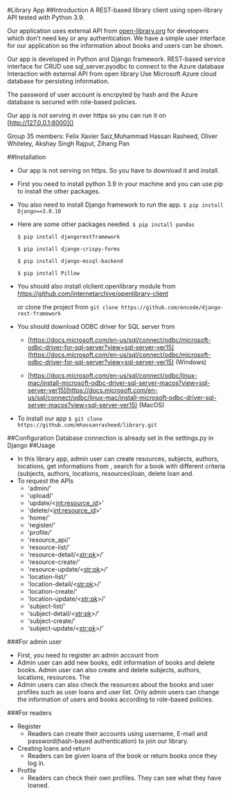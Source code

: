 #Library App
##Introduction
A REST-based library client using open-library API tested with Python 3.9. 
 
Our application uses external API from [open-library.org]() for developers which don’t need key or any authentication. We have a simple user interface for our application so the information about books and users can be shown.  

Our app is developed in Python and Django framework.
REST-based service interface for CRUD
use sql_server.pyodbc to connect to the Azure database
Interaction with external API from open library
Use Microsoft Azure cloud database for persisting information.

The password of user account is encrpyted by hash and the Azure database is secured with role-based policies.

Our app is not serving in over https so you can run it on [http://127.0.0.1:8000]()

Group 35 members: Felix Xavier Saiz,Muhammad Hassan Rasheed, Oliver Whiteley, Akshay Singh Rajput, Zihang Pan



##Installation
- Our app is not serving on https. So you have to download it and install.
- First you need to install python 3.9 in your machine and you can use pip to install the other packages.
- You also need to install Django framework to run the app.
	`$ pip install Django==3.0.10`
	
- Here are some other packages needed.
	`$ pip install pandas`
	
	`$ pip install djangorestframework`
	
	`$ pip install django-crispy-forms`
	
	`$ pip install django-mssql-backend`
	
	`$ pip install Pillow`
- You should also install olclient.openlibrary module from [https://github.com/internetarchive/openlibrary-client
](https://github.com/internetarchive/openlibrary-client)

	or clone the project from 
	`git clone https://github.com/encode/django-rest-framework`
- You should download ODBC driver for SQL server from
	- [https://docs.microsoft.com/en-us/sql/connect/odbc/microsoft-odbc-driver-for-sql-server?view=sql-server-ver15](https://docs.microsoft.com/en-us/sql/connect/odbc/microsoft-odbc-driver-for-sql-server?view=sql-server-ver15) (Windows)

	- [https://docs.microsoft.com/en-us/sql/connect/odbc/linux-mac/install-microsoft-odbc-driver-sql-server-macos?view=sql-server-ver15](https://docs.microsoft.com/en-us/sql/connect/odbc/linux-mac/install-microsoft-odbc-driver-sql-server-macos?view=sql-server-ver15) (MacOS)

- To install our app
	`$ git clone https://github.com/mhassanrasheed/library.git `
	
##Configuration	
Database connection is already set in the settings.py in Django
##Usage
- In this library app, admin user can create resources, subjects, authors, locations,  get informations from , search for a book with different criteria (subjects, authors, locations, resources)loan, delete loan and.
- To request the APIs
	- 'admin/'
	- 'upload/'
	- 'update/<<int:resource_id>>'
	- 'delete/<<int:resource_id>>'
	-  'home/'
    - 'register/'
    - 'profile/'
	- 'resource_api/' 
    - 'resource-list/'    
    - 'resource-detail/<<str:pk>>/'    
    - 'resource-create/'   
    - 'resource-update/<<str:pk>>/'    
    - 'location-list/'
    - 'location-detail/<<str:pk>>/'
    - 'location-create/'
    - 'location-update/<<str:pk>>/'
    - 'subject-list/'
    - 'subject-detail/<<str:pk>>/'
    - 'subject-create/'
    - 'subject-update/<<str:pk>>/'
   
    
###For admin user 
- First, you need to register an admin account  from 
- Admin user can add new books, edit information of books and delete books. Admin user can also create and delete subjects, authors, locations, resources. The 
- Admin users can also check the resources about the books and user profiles such as user loans and user list. Only admin users can change the information of users and books according to role-based policies.

###For readers 
- Register
	- Readers can create their accounts using username, E-mail and password(hash-based authentication) to join our library.
- Creating loans and return
	- Readers can be given loans of the book or return books once they log in. 
- Profile 
	- Readers can check their own profiles. They can see what they have loaned.
